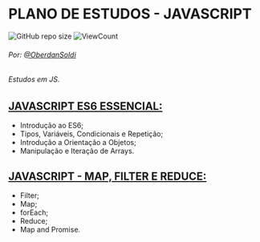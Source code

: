 # PLANO DE ESTUDOS - JAVASCRIPT
![GitHub repo size](https://img.shields.io/github/repo-size/OberdanSoldi/javascript-stack)
![ViewCount](https://views.whatilearened.today/views/github/OberdanSoldi/javascript-stack.svg)

###### Por: [@OberdanSoldi](https://github.com/OberdanSoldi)

###### Estudos em JS.
[JAVASCRIPT ES6 ESSENCIAL:](https://github.com/OberdanSoldi)
---
 - Introdução ao ES6;
 - Tipos, Variáveis, Condicionais e Repetição;
 - Introdução a Orientação a Objetos;
 - Manipulação e Iteração de Arrays.


[JAVASCRIPT - MAP, FILTER E REDUCE:]()
---
 - Filter;
 - Map;
 - forEach;
 - Reduce;
 - Map and Promise.



